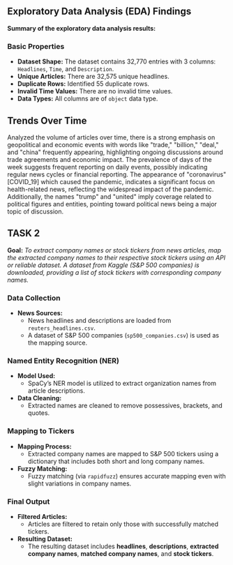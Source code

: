 ## Exploratory Data Analysis (EDA) Findings
**Summary of the exploratory data analysis results:**

### Basic Properties
- **Dataset Shape:** The dataset contains 32,770 entries with 3 columns: `Headlines`, `Time`, and `Description`.
- **Unique Articles:** There are 32,575 unique headlines.
- **Duplicate Rows:** Identified 55 duplicate rows.
- **Invalid Time Values:** There are no invalid time values.
- **Data Types:** All columns are of `object` data type.
## Trends Over Time
Analyzed the volume of articles over time, there is a strong emphasis on geopolitical and economic events with words like "trade," "billion," "deal," and "china" frequently appearing, highlighting ongoing discussions around trade agreements and economic impact. The prevalence of days of the week suggests frequent reporting on daily events, possibly indicating regular news cycles or financial reporting. The appearance of "coronavirus" [COVID_19] which caused the pandemic, indicates a significant focus on health-related news, reflecting the widespread impact of the pandemic. Additionally, the names "trump" and "united" imply coverage related to political figures and entities, pointing toward political news being a major topic of discussion.

## TASK 2

**Goal:** *To extract company names or stock tickers from news articles, map the extracted company names to their respective stock tickers using an API or reliable dataset. A dataset from Kaggle (S&P 500 companies) is downloaded, providing a list of stock tickers with corresponding company names.*

### Data Collection
- **News Sources:**
  - News headlines and descriptions are loaded from `reuters_headlines.csv`.
  - A dataset of S&P 500 companies (`sp500_companies.csv`) is used as the mapping source.

### Named Entity Recognition (NER)
- **Model Used:**
  - SpaCy’s NER model is utilized to extract organization names from article descriptions.
- **Data Cleaning:**
  - Extracted names are cleaned to remove possessives, brackets, and quotes.

### Mapping to Tickers
- **Mapping Process:**
  - Extracted company names are mapped to S&P 500 tickers using a dictionary that includes both short and long company names.
- **Fuzzy Matching:**
  - Fuzzy matching (via `rapidfuzz`) ensures accurate mapping even with slight variations in company names.

### Final Output
- **Filtered Articles:**
  - Articles are filtered to retain only those with successfully matched tickers.
- **Resulting Dataset:**
  - The resulting dataset includes **headlines**, **descriptions**, **extracted company names**, **matched company names**, and **stock tickers**.


